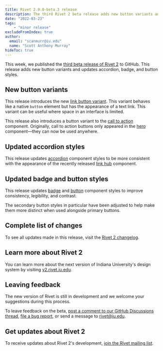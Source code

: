 ```yaml
---
title: Rivet 2.0.0-beta.3 release
description: The third Rivet 2 beta release adds new button variants and updates accordion, badge, and button styles.
date: "2022-03-23"
tags:
    - "minor release"
excludeFromIndex: true
author:
  email: "scanmurr@iu.edu"
  name: "Scott Anthony Murray"
hideToc: true
---
```

This week, we published the [third beta release of Rivet 2](https://github.com/indiana-university/rivet-source/releases/tag/v2.0.0-beta.3) to GitHub. This release adds new button variants and updates accordion, badge, and button styles.

## New button variants

This release introduces the new [link button variant](https://v2.rivet.iu.edu/docs/components/button/). This variant behaves like a native `button` element but has the appearance of a text link. This variant can be useful where space in an interface is limited.

This release also introduces a button variant to the [call to action](https://v2.rivet.iu.edu/docs/components/call-to-action/) component. Originally, call to action buttons only appeared in the [hero](https://v2.rivet.iu.edu/docs/components/hero/) component—they can now be used anywhere.

## Updated accordion styles

This release updates [accordion](https://v2.rivet.iu.edu/docs/components/badge/) component styles to be more consistent with the appearance of the recently released [link hub](https://v2.rivet.iu.edu/docs/components/link-hub/) component.

## Updated badge and button styles

This release updates [badge](https://v2.rivet.iu.edu/docs/components/badge/) and [button](https://v2.rivet.iu.edu/docs/components/button/) component styles to improve consistency, legibility, and contrast.

The secondary button styles in particular have been adjusted to help make them more distinct when used alongside primary buttons.

## Complete list of changes

To see all updates made in this release, visit the [Rivet 2 changelog](https://v2.rivet.iu.edu/docs/getting-started/changelog/).

## Learn more about Rivet 2

You can learn more about the next version of Indiana University's design system by visiting [v2.rivet.iu.edu](https://v2.rivet.iu.edu).

## Leaving feedback

The new version of Rivet is still in development and we welcome your suggestions during this process.

To leave feedback on the beta, [post a comment to our GitHub Discussions thread](https://github.com/indiana-university/rivet-source/discussions/568), [file a bug report](https://github.com/indiana-university/rivet-source/issues), or send a message to [rivet@iu.edu](mailto:rivet@iu.edu).

## Get updates about Rivet 2

To receive updates about Rivet 2's development, [join the Rivet mailing list](https://list.iu.edu/sympa/subscribe/rivet-l).